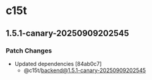 # c15t

## 1.5.1-canary-20250909202545

### Patch Changes

- Updated dependencies [84ab0c7]
  - @c15t/backend@1.5.1-canary-20250909202545
